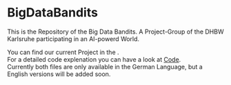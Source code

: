 # BigDataBandits #
This is the Repository of the Big Data Bandits.
A Project-Group of the DHBW Karlsruhe participating in an AI-powerd World.

You can find our current Project in the .  
For a detailed code explenation you can have a look at [Code](https://github.com/alphaname007/BigDataBandits/blob/441a6701ccd4d7db84cb8416c5faa8215ecf8ce7/code_main.ipynb).  
Currently both files are only available in the German Language, but a English versions will be added soon.
